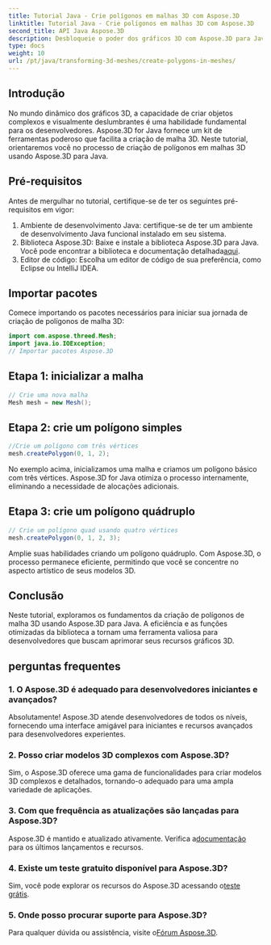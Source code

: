 ```yaml
---
title: Tutorial Java - Crie polígonos em malhas 3D com Aspose.3D
linktitle: Tutorial Java - Crie polígonos em malhas 3D com Aspose.3D
second_title: API Java Aspose.3D
description: Desbloqueie o poder dos gráficos 3D com Aspose.3D para Java. Crie polígonos impressionantes sem esforço. Baixe agora para uma experiência de desenvolvimento perfeita.
type: docs
weight: 10
url: /pt/java/transforming-3d-meshes/create-polygons-in-meshes/
---
```

## Introdução
No mundo dinâmico dos gráficos 3D, a capacidade de criar objetos complexos e visualmente deslumbrantes é uma habilidade fundamental para os desenvolvedores. Aspose.3D for Java fornece um kit de ferramentas poderoso que facilita a criação de malha 3D. Neste tutorial, orientaremos você no processo de criação de polígonos em malhas 3D usando Aspose.3D para Java.
## Pré-requisitos
Antes de mergulhar no tutorial, certifique-se de ter os seguintes pré-requisitos em vigor:
1. Ambiente de desenvolvimento Java: certifique-se de ter um ambiente de desenvolvimento Java funcional instalado em seu sistema.
2.  Biblioteca Aspose.3D: Baixe e instale a biblioteca Aspose.3D para Java. Você pode encontrar a biblioteca e documentação detalhada[aqui](https://reference.aspose.com/3d/java/).
3. Editor de código: Escolha um editor de código de sua preferência, como Eclipse ou IntelliJ IDEA.
## Importar pacotes
Comece importando os pacotes necessários para iniciar sua jornada de criação de polígonos de malha 3D:
```java
import com.aspose.threed.Mesh;
import java.io.IOException;
// Importar pacotes Aspose.3D
```
## Etapa 1: inicializar a malha
```java
// Crie uma nova malha
Mesh mesh = new Mesh();
```
## Etapa 2: crie um polígono simples
```java
//Crie um polígono com três vértices
mesh.createPolygon(0, 1, 2);
```
No exemplo acima, inicializamos uma malha e criamos um polígono básico com três vértices. Aspose.3D for Java otimiza o processo internamente, eliminando a necessidade de alocações adicionais.
## Etapa 3: crie um polígono quádruplo
```java
// Crie um polígono quad usando quatro vértices
mesh.createPolygon(0, 1, 2, 3);
```
Amplie suas habilidades criando um polígono quádruplo. Com Aspose.3D, o processo permanece eficiente, permitindo que você se concentre no aspecto artístico de seus modelos 3D.
## Conclusão
Neste tutorial, exploramos os fundamentos da criação de polígonos de malha 3D usando Aspose.3D para Java. A eficiência e as funções otimizadas da biblioteca a tornam uma ferramenta valiosa para desenvolvedores que buscam aprimorar seus recursos gráficos 3D.
## perguntas frequentes
### 1. O Aspose.3D é adequado para desenvolvedores iniciantes e avançados?
Absolutamente! Aspose.3D atende desenvolvedores de todos os níveis, fornecendo uma interface amigável para iniciantes e recursos avançados para desenvolvedores experientes.
### 2. Posso criar modelos 3D complexos com Aspose.3D?
Sim, o Aspose.3D oferece uma gama de funcionalidades para criar modelos 3D complexos e detalhados, tornando-o adequado para uma ampla variedade de aplicações.
### 3. Com que frequência as atualizações são lançadas para Aspose.3D?
 Aspose.3D é mantido e atualizado ativamente. Verifica a[documentação](https://reference.aspose.com/3d/java/) para os últimos lançamentos e recursos.
### 4. Existe um teste gratuito disponível para Aspose.3D?
 Sim, você pode explorar os recursos do Aspose.3D acessando o[teste grátis](https://releases.aspose.com/).
### 5. Onde posso procurar suporte para Aspose.3D?
 Para qualquer dúvida ou assistência, visite o[Fórum Aspose.3D](https://forum.aspose.com/c/3d/18).
